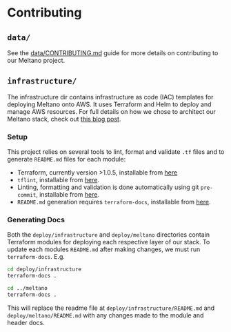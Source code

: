 # Contributing

## `data/`

See the [data/CONTRIBUTING.md](./data/CONTRIBUTING.md) guide for more details on contributing to our Meltano project.

## `infrastructure/`

The infrastructure dir contains infrastructure as code (IAC) templates for deploying Meltano onto AWS.
It uses Terraform and Helm to deploy and manage AWS resources.
For full details on how we chose to architect our Meltano stack, check out [this blog post]().

### Setup

This project relies on several tools to lint, format and validate `.tf` files and to generate `README.md` files for each module:

- Terraform, currently version >1.0.5, installable from [here](https://www.terraform.io)
- `tflint`, installable from [here](https://github.com/terraform-linters/tflint).
- Linting, formatting and validation is done automatically using git `pre-commit`, installable from [here](https://pre-commit.com/#install).
- `README.md` generation requires `terraform-docs`, installable from [here](https://github.com/terraform-docs/terraform-docs).

### Generating Docs

Both the `deploy/infrastructure` and `deploy/meltano` directories contain Terraform modules for deploying each respective layer of our stack.
To update each modules `README.md` after making changes, we must run `terraform-docs`. E.g.

```sh
cd deploy/infrastructure
terraform-docs .

cd ../meltano
terraform-docs .
```

This will replace the readme file at `deploy/infrastructure/README.md` and `deploy/meltano/README.md` with any changes made to the module and header docs.
